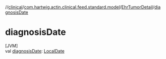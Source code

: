 //[clinical](../../../index.md)/[com.hartwig.actin.clinical.feed.standard.model](../index.md)/[EhrTumorDetail](index.md)/[diagnosisDate](diagnosis-date.md)

# diagnosisDate

[JVM]\
val [diagnosisDate](diagnosis-date.md): [LocalDate](https://docs.oracle.com/javase/8/docs/api/java/time/LocalDate.html)

